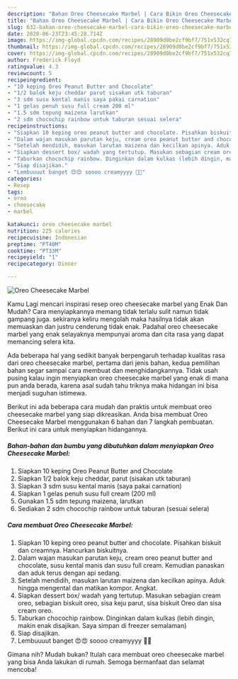 ```yaml
---
description: "Bahan Oreo Cheesecake Marbel | Cara Bikin Oreo Cheesecake Marbel Yang Lezat Sekali"
title: "Bahan Oreo Cheesecake Marbel | Cara Bikin Oreo Cheesecake Marbel Yang Lezat Sekali"
slug: 632-bahan-oreo-cheesecake-marbel-cara-bikin-oreo-cheesecake-marbel-yang-lezat-sekali
date: 2020-06-23T23:45:28.714Z
image: https://img-global.cpcdn.com/recipes/28909d0be2cf9bf7/751x532cq70/oreo-cheesecake-marbel-foto-resep-utama.jpg
thumbnail: https://img-global.cpcdn.com/recipes/28909d0be2cf9bf7/751x532cq70/oreo-cheesecake-marbel-foto-resep-utama.jpg
cover: https://img-global.cpcdn.com/recipes/28909d0be2cf9bf7/751x532cq70/oreo-cheesecake-marbel-foto-resep-utama.jpg
author: Frederick Floyd
ratingvalue: 4.3
reviewcount: 5
recipeingredient:
- "10 keping Oreo Peanut Butter and Chocolate"
- "1/2 balok keju cheddar parut sisakan utk taburan"
- "3 sdm susu kental manis saya pakai carnation"
- "1 gelas penuh susu full cream 200 ml"
- "1.5 sdm tepung maizena larutkan"
- "2 sdm chocochip rainbow untuk taburan sesuai selera"
recipeinstructions:
- "Siapkan 10 keping oreo peanut butter and chocolate. Pisahkan biskuit dan creamnya. Hancurkan biskuitnya."
- "Dalam wajan masukan parutan keju, cream oreo peanut butter and chocolate, susu kental manis dan susu full cream. Kemudian panaskan dan aduk terus dengan api sedang."
- "Setelah mendidih, masukan larutan maizena dan kecilkan apinya. Aduk hingga mengental dan matikan kompor. Angkat."
- "Siapkan dessert box/ wadah yang tertutup. Masukan sebagian cream oreo, sebagian biskuit oreo, sisa keju parut, sisa biskuit Oreo dan sisa cream oreo."
- "Taburkan chocochip rainbow. Dinginkan dalam kulkas (lebih dingin, makin enak disajikan. Saya simpan di freezer semalaman)"
- "Siap disajikan."
- "Lembuuuut banget 😍😍 soooo creamyyyy 🤩💕"
categories:
- Resep
tags:
- oreo
- cheesecake
- marbel

katakunci: oreo cheesecake marbel 
nutrition: 225 calories
recipecuisine: Indonesian
preptime: "PT40M"
cooktime: "PT33M"
recipeyield: "1"
recipecategory: Dinner

---
```



![Oreo Cheesecake Marbel](https://img-global.cpcdn.com/recipes/28909d0be2cf9bf7/751x532cq70/oreo-cheesecake-marbel-foto-resep-utama.jpg)

Kamu Lagi mencari inspirasi resep oreo cheesecake marbel yang Enak Dan Mudah? Cara menyiapkannya memang tidak terlalu sulit namun tidak gampang juga. sekiranya keliru mengolah maka hasilnya tidak akan memuaskan dan justru cenderung tidak enak. Padahal oreo cheesecake marbel yang enak selayaknya mempunyai aroma dan cita rasa yang dapat memancing selera kita.



Ada beberapa hal yang sedikit banyak berpengaruh terhadap kualitas rasa dari oreo cheesecake marbel, pertama dari jenis bahan, kedua pemilihan bahan segar sampai cara membuat dan menghidangkannya. Tidak usah pusing kalau ingin menyiapkan oreo cheesecake marbel yang enak di mana pun anda berada, karena asal sudah tahu triknya maka hidangan ini bisa menjadi suguhan istimewa.


Berikut ini ada beberapa cara mudah dan praktis untuk membuat oreo cheesecake marbel yang siap dikreasikan. Anda bisa membuat Oreo Cheesecake Marbel menggunakan 6 bahan dan 7 langkah pembuatan. Berikut ini cara untuk menyiapkan hidangannya.

<!--inarticleads1-->

##### Bahan-bahan dan bumbu yang dibutuhkan dalam menyiapkan Oreo Cheesecake Marbel:

1. Siapkan 10 keping Oreo Peanut Butter and Chocolate
1. Siapkan 1/2 balok keju cheddar, parut (sisakan utk taburan)
1. Siapkan 3 sdm susu kental manis (saya pakai carnation)
1. Siapkan 1 gelas penuh susu full cream (200 ml)
1. Gunakan 1.5 sdm tepung maizena, larutkan
1. Sediakan 2 sdm chocochip rainbow untuk taburan (sesuai selera)




<!--inarticleads2-->

##### Cara membuat Oreo Cheesecake Marbel:

1. Siapkan 10 keping oreo peanut butter and chocolate. Pisahkan biskuit dan creamnya. Hancurkan biskuitnya.
1. Dalam wajan masukan parutan keju, cream oreo peanut butter and chocolate, susu kental manis dan susu full cream. Kemudian panaskan dan aduk terus dengan api sedang.
1. Setelah mendidih, masukan larutan maizena dan kecilkan apinya. Aduk hingga mengental dan matikan kompor. Angkat.
1. Siapkan dessert box/ wadah yang tertutup. Masukan sebagian cream oreo, sebagian biskuit oreo, sisa keju parut, sisa biskuit Oreo dan sisa cream oreo.
1. Taburkan chocochip rainbow. Dinginkan dalam kulkas (lebih dingin, makin enak disajikan. Saya simpan di freezer semalaman)
1. Siap disajikan.
1. Lembuuuut banget 😍😍 soooo creamyyyy 🤩💕




Gimana nih? Mudah bukan? Itulah cara membuat oreo cheesecake marbel yang bisa Anda lakukan di rumah. Semoga bermanfaat dan selamat mencoba!
